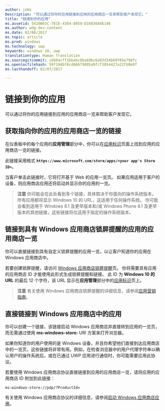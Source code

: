 ```yaml
---
author: jnHs
Description: "可以通过将你的应用链接到应用的应用商店一览来帮助客户发现它。"
title: "链接到你的应用"
ms.assetid: 5420B65C-7ECE-4364-8959-D1683684E146
ms.author: wdg-dev-content
ms.date: 02/08/2017
ms.topic: article
ms.prod: windows
ms.technology: uwp
keywords: windows 10, uwp
translationtype: Human Translation
ms.sourcegitcommit: c6b64cff1bbebc8ba69bc6e03d34b69f85e798fc
ms.openlocfilehash: 59f19dbf0cd66679805a9fcf3054427a22fb0e8f
ms.lasthandoff: 02/07/2017

---
```


# <a name="link-to-your-app"></a>链接到你的应用


可以通过将你的应用链接到应用的应用商店一览来帮助客户发现它。

## <a name="getting-the-link-to-your-apps-store-listing"></a>获取指向你的应用的应用商店一览的链接


在仪表板中的每个应用的**应用管理**部分中，你可以在[应用标识](view-app-identity-details.md)页面上找到应用的应用商店一览的链接。

此链接采用格式 **`https://www.microsoft.com/store/apps/<your app's Store ID>`**。

当客户单击此链接时，它将打开基于 Web 的应用一览页。 如果应用适用于客户的设备，则应用商店应用还将启动并显示你的应用的一览。

> **注意** 你可能会在此处看到多个链接，具体取决于你面向的操作系统版本。 所有应用都将显示 Windows 10 的 URL，这适用于任何操作系统。 你可能会看到适用于 Windows 8.1 及更早版本和/或 Windows Phone 8.1 及更早版本的其他链接，这些链接将仅适用于指定的操作系统版本。

 

## <a name="linking-to-your-apps-store-listing-with-the-windows-store-badge"></a>链接到具有 Windows 应用商店锁屏提醒的应用的应用商店一览


你可以直接链接到具有自定义锁屏提醒的应用一览，以让客户知道你的应用在 Windows 应用商店中。

若要创建锁屏提醒，请访问 [Windows 应用商店锁屏提醒](http://go.microsoft.com/fwlink/p/?LinkID=534236)页。 你将需要具有应用的应用商店 ID 才能使用此形式生成锁屏提醒和链接。 此 ID 为 **Windows 10 的 URL** 的最后 12 个字符，该 URL 显示在**应用管理**部分中的[应用标识](view-app-identity-details.md)页上。

> **注意** 有关使用 Windows 应用商店锁屏提醒的详细信息，请参阅[应用营销指南](app-marketing-guidelines.md)。

 

## <a name="linking-directly-to-your-app-in-the-windows-store"></a>直接链接到 Windows 应用商店中的应用


你可以创建一个链接，该链接启动 Windows 应用商店并直接转到应用的一览页，而无需通过使用 **ms-windows-store:** URI 方案来打开浏览器。

如果你知道你的用户使用的是 Windows 设备，并且你希望他们直接到达应用商店中的一览页，这些链接将非常有用。例如，在检查浏览器中的用户代理字符串以确认用户的操作系统后，或在已通过 UWP 应用进行通信时，你可能需要应用此协议。

若要使用 Windows 应用商店协议直接链接到应用的应用商店一览，请将应用的应用商店 ID 附加到此链接：

`ms-windows-store://pdp/?ProductId=`

有关使用 Windows 应用商店协议的详细信息，请参阅[启动 Windows 应用商店应用](../launch-resume/launch-store-app.md)。

 

 





